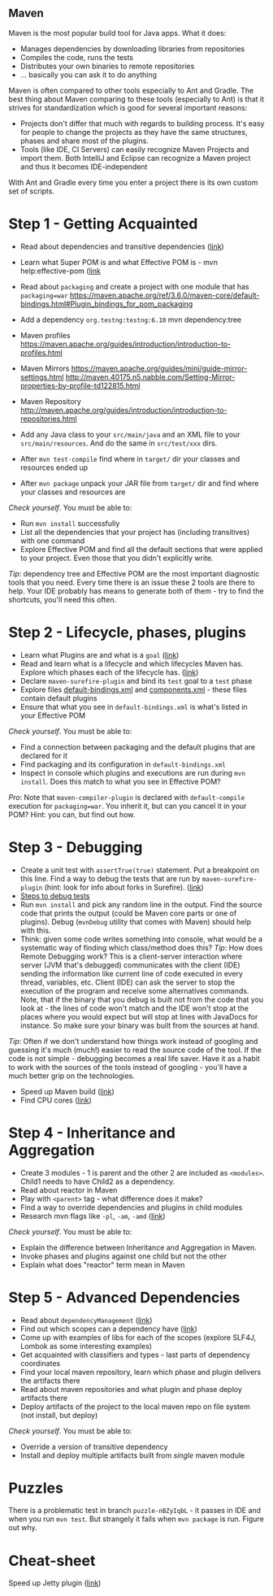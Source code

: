 Maven
-----

Maven is the most popular build tool for Java apps. What it does:

- Manages dependencies by downloading libraries from repositories
- Compiles the code, runs the tests
- Distributes your own binaries to remote repositories
- ... basically you can ask it to do anything

Maven is often compared to other tools especially to Ant and Gradle. The best thing about Maven comparing to these 
tools (especially to Ant) is that it strives for standardization which is good for several important reasons:
 
- Projects don't differ that much with regards to building process. It's easy for people to change the projects as
  they have the same structures, phases and share most of the plugins.
- Tools (like IDE, CI Servers) can easily recognize Maven Projects and import them. Both IntelliJ and Eclipse can 
recognize a Maven project and thus it becomes IDE-independent

With Ant and Gradle every time you enter a project there is its own custom set of scripts.

# Step 1 - Getting Acquainted

* Read about dependencies and transitive dependencies ([link](https://maven.apache.org/settings.html#Introduction))
* Learn what Super POM is and what Effective POM is - mvn help:effective-pom ([link](https://stackoverflow.com/questions/26114768/what-are-the-difference-between-pom-xml-and-effective-pom-in-apache-maven)
* Read about `packaging` and create a project with one module that has `packaging=war` 
  https://maven.apache.org/ref/3.6.0/maven-core/default-bindings.html#Plugin_bindings_for_pom_packaging
* Add a dependency `org.testng:testng:6.10` 
  mvn dependency:tree
* Maven profiles https://maven.apache.org/guides/introduction/introduction-to-profiles.html
* Maven Mirrors https://maven.apache.org/guides/mini/guide-mirror-settings.html
  http://maven.40175.n5.nabble.com/Setting-Mirror-properties-by-profile-td122815.html
   
* Maven Repository http://maven.apache.org/guides/introduction/introduction-to-repositories.html
  
* Add any Java class to your `src/main/java` and an XML file to your `src/main/resources`. And do the same in 
`src/test/xxx` dirs.
* After `mvn test-compile` find where in `target/` dir your classes and resources ended up
* After `mvn package` unpack your JAR file from `target/` dir and find where your classes and resources are

*Check yourself*. You must be able to:

* Run `mvn install` successfully
* List all the dependencies that your project has (including transitives) with one command
* Explore Effective POM and find all the default sections that were applied to your project. Even those that you didn't
explicitly write.

*Tip*: dependency tree and Effective POM are the most important diagnostic tools that you need. Every time there is
an issue these 2 tools are there to help. Your IDE probably has means to generate both of them - try to find the 
shortcuts, you'll need this often.

# Step 2 - Lifecycle, phases, plugins

* Learn what Plugins are and what is a `goal` ([link](./articles/maven-plugins.md))
* Read and learn what is a lifecycle and which lifecycles Maven has. Explore which phases each of the lifecycle has.
([link](./articles/maven-lifecycles-n-phases.md))
* Declare `maven-surefire-plugin` and bind its `test` goal to a `test` phase
* Explore files
[default-bindings.xml](https://github.com/apache/maven/blob/master/maven-core/src/main/resources/META-INF/plexus/default-bindings.xml) and
[components.xml](https://github.com/apache/maven/blob/master/maven-core/src/test/resources/META-INF/plexus/components.xml) -
these files contain default plugins
* Ensure that what you see in `default-bindings.xml` is what's listed in your Effective POM

*Check yourself*. You must be able to:

* Find a connection between packaging and the default plugins that are declared for it
* Find packaging and its configuration in `default-bindings.xml`
* Inspect in console which plugins and executions are run during `mvn install`. Does this match to what you see in 
Effective POM?

*Pro*: Note that `maven-compiler-plugin` is declared with `default-compile` execution for `packaging=war`. You inherit
it, but can you cancel it in your POM? Hint: you can, but find out how.

# Step 3 - Debugging

* Create a unit test with `assertTrue(true)` statement. Put a breakpoint on this line. Find a way to debug the tests
that are run by `maven-surefire-plugin` (hint: look for info about forks in Surefire). ([link](https://maven.apache.org/surefire/maven-surefire-plugin/examples/debugging.html))
* [Steps to debug tests](https://doc.nuxeo.com/corg/how-to-debug-a-test-run-with-maven/)
* Run `mvn install` and pick any random line in the output. Find the source code that prints the output (could be
Maven core parts or one of plugins). Debug (`mvnDebug` utility that comes with Maven) should help with this.
* Think: given some code writes something into console, what would be a systematic way of finding which class/method
does this?
*Tip*: How does Remote Debugging work? This is a client-server interaction where server (JVM that's debugged)
communicates with the client (IDE) sending the information like current line of code executed in every thread,
variables, etc. Client (IDE) can ask the server to stop the execution of the program and receive some alternatives
commands. Note, that if the binary that you debug is built not from the code that you look at - the lines of code won't
match and the IDE won't stop at the places where you would expect but will stop at lines with JavaDocs for instance.
So make sure your binary was built from the sources at hand.

*Tip*: Often if we don't understand how things work instead of googling and guessing it's much (much!) easier to read
the source code of the tool. If the code is not simple - debugging becomes a real life saver. Have it as a habit to work
with the sources of the tools instead of googling - you'll have a much better grip on the technologies.

* Speed up Maven build ([link](https://zeroturnaround.com/rebellabs/your-maven-build-is-slow-speed-it-up/))
* Find CPU cores ([link](https://stackoverflow.com/questions/1715580/how-to-discover-number-of-logical-cores-on-mac-os-x))
# Step 4 - Inheritance and Aggregation

* Create 3 modules - 1 is parent and the other 2 are included as `<modules>`. Child1 needs to have Child2 as a 
dependency.
* Read about reactor in Maven
* Play with `<parent>` tag - what difference does it make?
* Find a way to override dependencies and plugins in child modules
* Research mvn flags like `-pl`, `-am`, `-amd` ([link](https://blog.sonatype.com/2009/10/maven-tips-and-tricks-advanced-reactor-options/))

*Check yourself*. You must be able to:

* Explain the difference between Inheritance and Aggregation in Maven.
* Invoke phases and plugins against one child but not the other
* Explain what does "reactor" term mean in Maven 

# Step 5 - Advanced Dependencies

* Read about `dependencyManagement` ([link](https://maven.apache.org/guides/introduction/introduction-to-dependency-mechanism.html))
* Find out which scopes can a dependency have ([link](./articles/maven-scopes.md))
* Come up with examples of libs for each of the scopes (explore SLF4J, Lombok as some interesting examples)
* Get acquainted with classifiers and types - last parts of dependency coordinates
* Find your local maven repository, learn which phase and plugin delivers the artifacts there
* Read about maven repositories and what plugin and phase deploy artifacts there
* Deploy artifacts of the project to the local maven repo on file system (not install, but deploy)

*Check yourself*. You must be able to:

* Override a version of transitive dependency
* Install and deploy multiple artifacts built from *single* maven module

# Puzzles

There is a problematic test in branch `puzzle-nBZyIqbL` - it passes in IDE and when you run `mvn test`. But strangely
it fails when `mvn package` is run. Figure out why.

# Cheat-sheet
Speed up Jetty plugin ([link](https://stackoverflow.com/questions/30505653/how-to-speed-up-deployment-to-jetty)) 